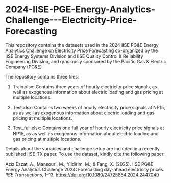 # 2024-IISE-PGE-Energy-Analytics-Challenge---Electricity-Price-Forecasting
This repository contains the datasets used in the 2024 IISE PG&amp;E Energy Analytics Challenge on Electricity Price Forecasting co-organized by the IISE Energy Systems Division and IISE Quality Control &amp; Reliability Engineering Division, and graciously sponsored by the Pacific Gas &amp; Electric Company (PG&amp;E)


The repository contains three files: 

1. Train.xlsx: Contains three years of hourly electricity price signals, as well as exogenous information about electric loading and gas pricing at multiple locations. 

2. Test.xlsx: Contains two weeks of hourly electricity price signals at NP15, as as well as exogenous information about electric loading and gas pricing at multiple locations. 

3. Test_full.xlsx: Contains one full year of hourly electricity price signals at NP15, as as well as exogenous information about electric loading and gas pricing at multiple locations.


Details about the variables and challenge setup are included in a recently published IISE-TX paper. To use the dataset, kindly cite the following paper: 

Aziz Ezzat, A., Mansouri, M., Yildirim, M., & Fang, X. (2025). IISE PG&E Energy Analytics Challenge 2024: Forecasting day-ahead electricity prices. _IISE Transactions_, 1–13. https://doi.org/10.1080/24725854.2024.2447049
